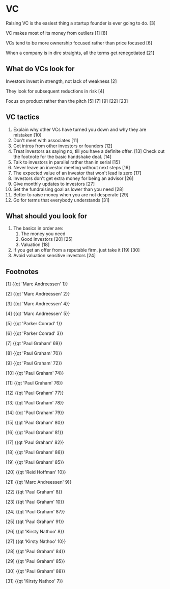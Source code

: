 # VC 

Raising VC is the easiest thing a startup founder is ever going to do. [3]

VC makes most of its money from outliers [1] [8]

VCs tend to be more ownership focused rather than price focused [6]

When a company is in dire straights, all the terms get renegotiated [21]

## What do VCs look for

Investors invest in strength, not lack of weakness [2]

They look for subsequent reductions in risk [4]

Focus on product rather than the pitch [5] [7] [9] [22] [23]

## VC tactics

1. Explain why other VCs have turned you down and why they are mistaken [10]
2. Don't meet with associates [11]
3. Get intros from other investors or founders [12]
4. Treat investors as saying no, till you have a definite offer. [13] Check out the footnote for the basic handshake deal. [14]
5. Talk to investors in parallel rather than in serial [15]
6. Never leave an investor meeting without next steps [16]
7. The expected value of an investor that won't lead is zero [17]
8. Investors don't get extra money for being an advisor [26]
9. Give monthly updates to investors [27]
10. Set the fundraising goal as lower than you need [28]
11. Better to raise money when you are not desperate [29]
12. Go for terms that everybody understands [31]

## What should you look for

1. The basics in order are:
	1. The money you need
	2. Good investors [20] [25]
	3. Valuation [18]
2. If you get an offer from a reputable firm, just take it [19] [30]
3. Avoid valuation sensitive investors [24]

## Footnotes

[1] {{qt 'Marc Andreessen' 1}}

[2] {{qt 'Marc Andreessen' 2}}

[3] {{qt 'Marc Andreessen' 4}}

[4] {{qt 'Marc Andreessen' 5}}

[5] {{qt 'Parker Conrad' 1}}

[6] {{qt 'Parker Conrad' 3}}

[7] {{qt 'Paul Graham' 69}}

[8] {{qt 'Paul Graham' 70}}

[9] {{qt 'Paul Graham' 72}}

[10] {{qt 'Paul Graham' 74}}

[11] {{qt 'Paul Graham' 76}}

[12] {{qt 'Paul Graham' 77}}

[13] {{qt 'Paul Graham' 78}}

[14] {{qt 'Paul Graham' 79}}

[15] {{qt 'Paul Graham' 80}}

[16] {{qt 'Paul Graham' 81}}

[17] {{qt 'Paul Graham' 82}}

[18] {{qt 'Paul Graham' 86}}

[19] {{qt 'Paul Graham' 85}}

[20] {{qt 'Reid Hoffman' 10}}

[21] {{qt 'Marc Andreessen' 9}}

[22] {{qt 'Paul Graham' 8}}

[23] {{qt 'Paul Graham' 10}}

[24] {{qt 'Paul Graham' 87}}

[25] {{qt 'Paul Graham' 91}}

[26] {{qt 'Kirsty Nathoo' 8}}

[27] {{qt 'Kirsty Nathoo' 10}}

[28] {{qt 'Paul Graham' 84}}

[29] {{qt 'Paul Graham' 85}}

[30] {{qt 'Paul Graham' 88}}

[31] {{qt 'Kirsty Nathoo' 7}}